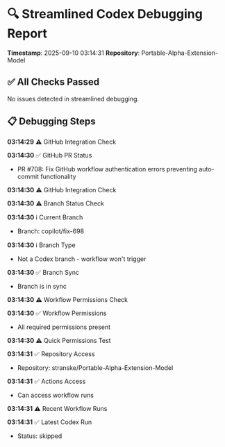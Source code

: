 # 🔍 Streamlined Codex Debugging Report

**Timestamp**: 2025-09-10 03:14:31
**Repository**: Portable-Alpha-Extension-Model

## ✅ All Checks Passed
No issues detected in streamlined debugging.

## 📋 Debugging Steps
**03:14:29** ⚠️ GitHub Integration Check

**03:14:30** ✅ GitHub PR Status
  - PR #708: Fix GitHub workflow authentication errors preventing auto-commit functionality

**03:14:30** ⚠️ GitHub Integration Check

**03:14:30** ⚠️ Branch Status Check

**03:14:30** ℹ️ Current Branch
  - Branch: copilot/fix-698

**03:14:30** ℹ️ Branch Type
  - Not a Codex branch - workflow won't trigger

**03:14:30** ✅ Branch Sync
  - Branch is in sync

**03:14:30** ⚠️ Workflow Permissions Check

**03:14:30** ✅ Workflow Permissions
  - All required permissions present

**03:14:30** ⚠️ Quick Permissions Test

**03:14:31** ✅ Repository Access
  - Repository: stranske/Portable-Alpha-Extension-Model

**03:14:31** ✅ Actions Access
  - Can access workflow runs

**03:14:31** ⚠️ Recent Workflow Runs

**03:14:31** ✅ Latest Codex Run
  - Status: skipped
